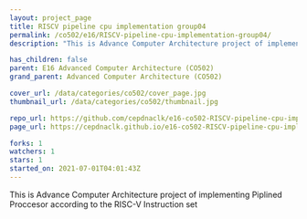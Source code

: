 ```yaml
---
layout: project_page
title: RISCV pipeline cpu implementation group04
permalink: /co502/e16/RISCV-pipeline-cpu-implementation-group04/
description: "This is Advance Computer Architecture project of implementing Piplined Proccesor according to the RISC-V Instruction set"

has_children: false
parent: E16 Advanced Computer Architecture (CO502)
grand_parent: Advanced Computer Architecture (CO502)

cover_url: /data/categories/co502/cover_page.jpg
thumbnail_url: /data/categories/co502/thumbnail.jpg

repo_url: https://github.com/cepdnaclk/e16-co502-RISCV-pipeline-cpu-implementation-group04
page_url: https://cepdnaclk.github.io/e16-co502-RISCV-pipeline-cpu-implementation-group04

forks: 1
watchers: 1
stars: 1
started_on: 2021-07-01T04:01:43Z
---
```

This is Advance Computer Architecture project of implementing Piplined Proccesor according to the RISC-V Instruction set

